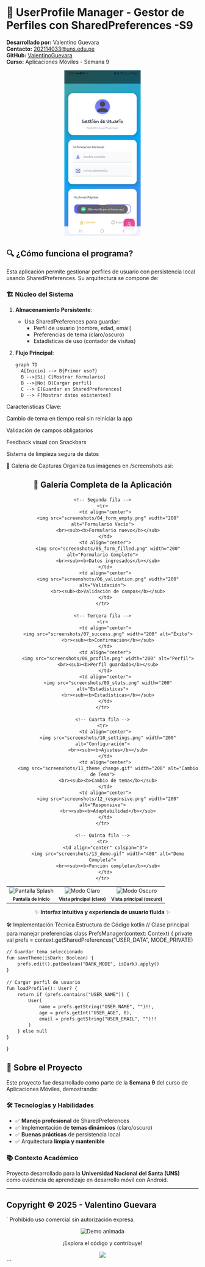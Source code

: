 # 📱 UserProfile Manager - Gestor de Perfiles con SharedPreferences -S9

**Desarrollado por:** Valentino Guevara  
**Contacto:** [202114033@uns.edu.pe](mailto:202114033@uns.edu.pe)  
**GitHub:** [ValentinoGuevara](https://github.com/ValentinoGuevara)  
**Curso:** Aplicaciones Móviles - Semana 9  

<div align="center">
  <img src="screenshots/imagen1.jpg" width="200" alt="Banner de la aplicación">
</div>

## 🔍 ¿Cómo funciona el programa?
Esta aplicación permite gestionar perfiles de usuario con persistencia local usando SharedPreferences. Su arquitectura se compone de:

### 🏗️ Núcleo del Sistema
1. **Almacenamiento Persistente**:
   - Usa SharedPreferences para guardar:
     - Perfil de usuario (nombre, edad, email)
     - Preferencias de tema (claro/oscuro)
     - Estadísticas de uso (contador de visitas)

2. **Flujo Principal**:
   ```mermaid
   graph TD
     A[Inicio] --> B{Primer uso?}
     B -->|Sí| C[Mostrar formulario]
     B -->|No| D[Cargar perfil]
     C --> E[Guardar en SharedPreferences]
     D --> F[Mostrar datos existentes]
Características Clave:

Cambio de tema en tiempo real sin reiniciar la app

Validación de campos obligatorios

Feedback visual con Snackbars

Sistema de limpieza segura de datos

📸 Galería de Capturas
Organiza tus imágenes en /screenshots así:
<div align="center">
  <h2>📱 Galería Completa de la Aplicación</h2>
  
  <table>
    <!-- Primera fila -->
    <tr>
      <td align="center">
        <img src="screenshots/01_splash.png" width="200" alt="Pantalla Splash">
        <br><sub><b>Pantalla de inicio</b></sub>
      </td>
      <td align="center">
        <img src="screenshots/02_main_light.png" width="200" alt="Modo Claro">
        <br><sub><b>Vista principal (claro)</b></sub>
      </td>
      <td align="center">
        <img src="screenshots/03_main_dark.png" width="200" alt="Modo Oscuro">
        <br><sub><b>Vista principal (oscuro)</b></sub>
      </td>
    </tr>
    
    <!-- Segunda fila -->
    <tr>
      <td align="center">
        <img src="screenshots/04_form_empty.png" width="200" alt="Formulario Vacío">
        <br><sub><b>Formulario nuevo</b></sub>
      </td>
      <td align="center">
        <img src="screenshots/05_form_filled.png" width="200" alt="Formulario Completo">
        <br><sub><b>Datos ingresados</b></sub>
      </td>
      <td align="center">
        <img src="screenshots/06_validation.png" width="200" alt="Validación">
        <br><sub><b>Validación de campos</b></sub>
      </td>
    </tr>
    
    <!-- Tercera fila -->
    <tr>
      <td align="center">
        <img src="screenshots/07_success.png" width="200" alt="Éxito">
        <br><sub><b>Confirmación</b></sub>
      </td>
      <td align="center">
        <img src="screenshots/08_profile.png" width="200" alt="Perfil">
        <br><sub><b>Perfil guardado</b></sub>
      </td>
      <td align="center">
        <img src="screenshots/09_stats.png" width="200" alt="Estadísticas">
        <br><sub><b>Estadísticas</b></sub>
      </td>
    </tr>
    
    <!-- Cuarta fila -->
    <tr>
      <td align="center">
        <img src="screenshots/10_settings.png" width="200" alt="Configuración">
        <br><sub><b>Ajustes</b></sub>
      </td>
      <td align="center">
        <img src="screenshots/11_theme_change.gif" width="200" alt="Cambio de Tema">
        <br><sub><b>Cambio de tema</b></sub>
      </td>
      <td align="center">
        <img src="screenshots/12_responsive.png" width="200" alt="Responsive">
        <br><sub><b>Adaptabilidad</b></sub>
      </td>
    </tr>
    
    <!-- Quinta fila -->
    <tr>
      <td align="center" colspan="3">
        <img src="screenshots/13_demo.gif" width="400" alt="Demo Completa">
        <br><sub><b>Función completa</b></sub>
      </td>
    </tr>
  </table>

  <p>✨ <b>Interfaz intuitiva y experiencia de usuario fluida</b> ✨</p>
</div>
🛠️ Implementación Técnica
Estructura de Código
kotlin
// Clase principal para manejar preferencias
class PrefsManager(context: Context) {
    private val prefs = context.getSharedPreferences("USER_DATA", MODE_PRIVATE)

    // Guardar tema seleccionado
    fun saveTheme(isDark: Boolean) {
        prefs.edit().putBoolean("DARK_MODE", isDark).apply()
    }

    // Cargar perfil de usuario
    fun loadProfile(): User? {
        return if (prefs.contains("USER_NAME")) {
            User(
                name = prefs.getString("USER_NAME", "")!!,
                age = prefs.getInt("USER_AGE", 0),
                email = prefs.getString("USER_EMAIL", "")!!
            )
        } else null
    }
}

## 🌟 **Sobre el Proyecto**  

Este proyecto fue desarrollado como parte de la **Semana 9** del curso de Aplicaciones Móviles, demostrando:  

### 🛠 **Tecnologías y Habilidades**  
- ✅ **Manejo profesional** de SharedPreferences  
- ✅ Implementación de **temas dinámicos** (claro/oscuro)  
- ✅ **Buenas prácticas** de persistencia local  
- ✅ Arquitectura **limpia y mantenible**  

### 📚 **Contexto Académico**  
Proyecto desarrollado para la **Universidad Nacional del Santa (UNS)**  
como evidencia de aprendizaje en desarrollo móvil con Android.  

---

## **Copyright © 2025 - Valentino Guevara** 
`
Prohibido uso comercial sin autorización expresa.
<div align="center"> <img src="screenshots/app_demo.gif" width="300" alt="Demo animada"> <p>¡Explora el código y contribuye!</p> <a href="https://github.com/ValentinoGuevara/S9_SharedPreferences"> <img src="https://img.shields.io/badge/VER_EN_GITHUB-181717?style=for-the-badge&logo=github"> </a> </div> ```
